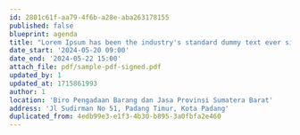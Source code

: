 ```yaml
---
id: 2801c61f-aa79-4f6b-a28e-aba263178155
published: false
blueprint: agenda
title: "Lorem Ipsum has been the industry's standard dummy text ever since the 1500s"
date_start: '2024-05-20 09:00'
date_end: '2024-05-22 15:00'
attach_file: pdf/sample-pdf-signed.pdf
updated_by: 1
updated_at: 1715861993
author: 1
location: 'Biro Pengadaan Barang dan Jasa Provinsi Sumatera Barat'
address: 'Jl Sudirman No 51, Padang Timur, Kota Padang'
duplicated_from: 4edb99e3-e1f3-4b30-b895-3a0fbfa2e460
---
```

